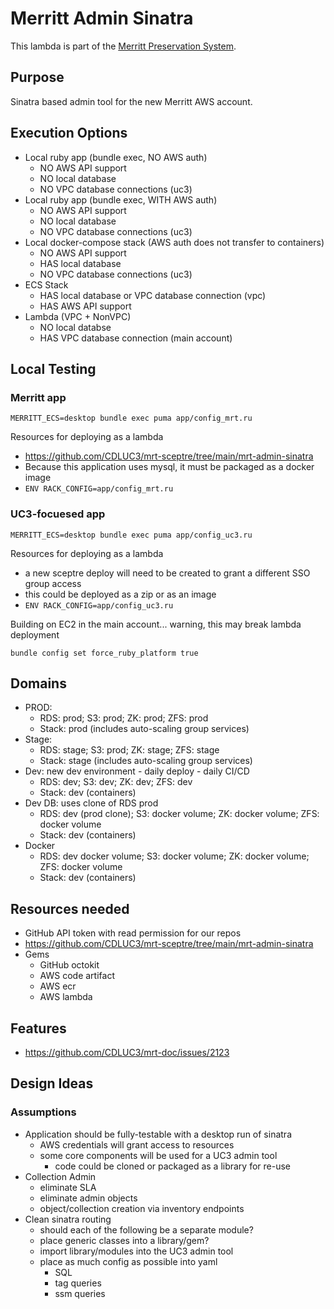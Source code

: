 # Merritt Admin Sinatra

This lambda is part of the [Merritt Preservation System](https://github.com/CDLUC3/mrt-doc). 

## Purpose

Sinatra based admin tool for the new Merritt AWS account.

## Execution Options

- Local ruby app (bundle exec, NO AWS auth)
  - NO AWS API support
  - NO local database
  - NO VPC database connections (uc3)
- Local ruby app (bundle exec, WITH AWS auth)
  - NO AWS API support
  - NO local database
  - NO VPC database connections (uc3)
- Local docker-compose stack (AWS auth does not transfer to containers)
  - NO AWS API support
  - HAS local database
  - NO VPC database connections (uc3)
- ECS Stack
  - HAS local database or VPC database connection (vpc)
  - HAS AWS API support
- Lambda (VPC + NonVPC)
  - NO local databse
  - HAS VPC database connection (main account)

## Local Testing

### Merritt app
```
MERRITT_ECS=desktop bundle exec puma app/config_mrt.ru
```

Resources for deploying as a lambda
- https://github.com/CDLUC3/mrt-sceptre/tree/main/mrt-admin-sinatra
- Because this application uses mysql, it must be packaged as a docker image
- `ENV RACK_CONFIG=app/config_mrt.ru`

### UC3-focuesed app
```
MERRITT_ECS=desktop bundle exec puma app/config_uc3.ru
```

Resources for deploying as a lambda
- a new sceptre deploy will need to be created to grant a different SSO group access
- this could be deployed as a zip or as an image
- `ENV RACK_CONFIG=app/config_uc3.ru`

Building on EC2 in the main account... warning, this may break lambda deployment
```
bundle config set force_ruby_platform true
```

## Domains
- PROD: 
  - RDS: prod; S3: prod; ZK: prod; ZFS: prod
  - Stack: prod (includes auto-scaling group services)
- Stage: 
  - RDS: stage; S3: prod; ZK: stage; ZFS: stage
  - Stack: stage (includes auto-scaling group services)
- Dev: new dev environment - daily deploy - daily CI/CD
  - RDS: dev; S3: dev; ZK: dev; ZFS: dev
  - Stack: dev (containers)
- Dev DB: uses clone of RDS prod
  - RDS: dev (prod clone); S3: docker volume; ZK: docker volume; ZFS: docker volume
  - Stack: dev (containers)
- Docker
  - RDS: dev docker volume; S3: docker volume; ZK: docker volume; ZFS: docker volume
  - Stack: dev (containers)

## Resources needed
- GitHub API token with read permission for our repos
- https://github.com/CDLUC3/mrt-sceptre/tree/main/mrt-admin-sinatra
- Gems
  - GitHub octokit
  - AWS code artifact
  - AWS ecr
  - AWS lambda

## Features
- https://github.com/CDLUC3/mrt-doc/issues/2123

## Design Ideas

### Assumptions
- Application should be fully-testable with a desktop run of sinatra
  - AWS credentials will grant access to resources
  - some core components will be used for a UC3 admin tool
    - code could be cloned or packaged as a library for re-use
- Collection Admin
  - eliminate SLA
  - eliminate admin objects
  - object/collection creation via inventory endpoints
- Clean sinatra routing
  - should each of the following be a separate module?
  - place generic classes into a library/gem?
  - import library/modules into the UC3 admin tool
  - place as much config as possible into yaml
    - SQL
    - tag queries
    - ssm queries


